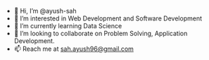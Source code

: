 - 👋 Hi, I’m @ayush-sah
- 👀 I’m interested in Web Development and Software Development
- 🌱 I’m currently learning Data Science
- 💞️ I’m looking to collaborate on Problem Solving, Application Development.
- 📫 Reach me at sah.ayush96@gmail.com

<!---
ayush-sah/ayush-sah is a ✨ special ✨ repository because its `README.md` (this file) appears on your GitHub profile.
You can click the Preview link to take a look at your changes.
--->
